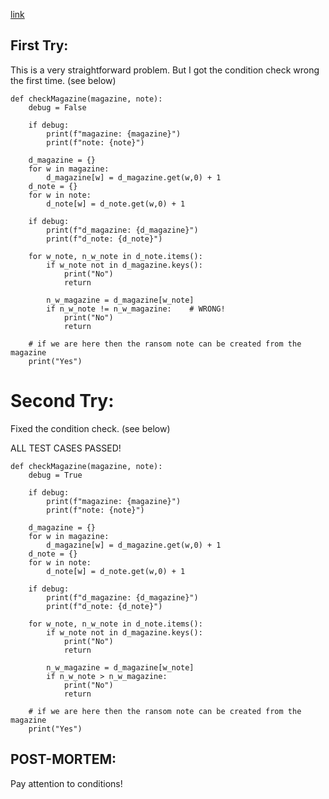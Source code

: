 [link](https://www.hackerrank.com/challenges/ctci-ransom-note/problem?h_l=interview&isFullScreen=false&playlist_slugs%5B%5D%5B%5D%5B%5D=interview-preparation-kit&playlist_slugs%5B%5D%5B%5D%5B%5D=dictionaries-hashmaps)


## First Try:

This is a very straightforward problem.  But I got the condition check wrong the first time.  (see below)

```
def checkMagazine(magazine, note):
    debug = False

    if debug:
        print(f"magazine: {magazine}")
        print(f"note: {note}")

    d_magazine = {}
    for w in magazine:
        d_magazine[w] = d_magazine.get(w,0) + 1
    d_note = {}
    for w in note:
        d_note[w] = d_note.get(w,0) + 1

    if debug:
        print(f"d_magazine: {d_magazine}")
        print(f"d_note: {d_note}")

    for w_note, n_w_note in d_note.items():
        if w_note not in d_magazine.keys():
            print("No")
            return

        n_w_magazine = d_magazine[w_note]
        if n_w_note != n_w_magazine:    # WRONG!
            print("No")
            return

    # if we are here then the ransom note can be created from the magazine
    print("Yes")
```


# Second Try:

Fixed the condition check.  (see below)

ALL TEST CASES PASSED!
```
def checkMagazine(magazine, note):
    debug = True

    if debug:
        print(f"magazine: {magazine}")
        print(f"note: {note}")

    d_magazine = {}
    for w in magazine:
        d_magazine[w] = d_magazine.get(w,0) + 1
    d_note = {}
    for w in note:
        d_note[w] = d_note.get(w,0) + 1

    if debug:
        print(f"d_magazine: {d_magazine}")
        print(f"d_note: {d_note}")

    for w_note, n_w_note in d_note.items():
        if w_note not in d_magazine.keys():
            print("No")
            return

        n_w_magazine = d_magazine[w_note]
        if n_w_note > n_w_magazine:
            print("No")
            return

    # if we are here then the ransom note can be created from the magazine
    print("Yes")
```


## POST-MORTEM:

Pay attention to conditions!